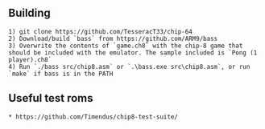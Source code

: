 ## Building
	1) git clone https://github.com/TesseracT33/chip-64
	2) Download/build `bass` from https://github.com/ARM9/bass
	3) Overwrite the contents of `game.ch8` with the chip-8 game that should be included with the emulator. The sample included is `Pong (1 player).ch8`
	4) Run `./bass src/chip8.asm` or `.\bass.exe src\chip8.asm`, or run `make` if bass is in the PATH

## Useful test roms
	* https://github.com/Timendus/chip8-test-suite/